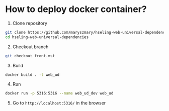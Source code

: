 # How to deploy docker container?

1. Clone repository

```bash
git clone https://github.com/maryszmary/hseling-web-universal-dependencies/
cd hseling-web-universal-dependencies
```
2. Checkout branch

```bash
git checkout front-mst
```
3. Build

```bash
docker build . -t web_ud
```
4. Run

```bash
docker run -p 5316:5316 --name web_ud_dev web_ud
```

5. Go to ```http://localhost:5316/``` in the browser

